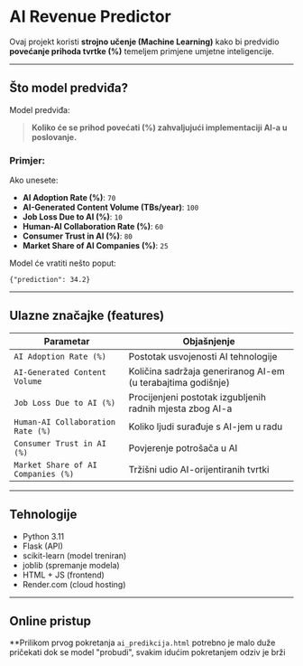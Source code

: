 # AI Revenue Predictor

Ovaj projekt koristi **strojno učenje (Machine Learning)** kako bi predvidio **povećanje prihoda tvrtke (%)** temeljem primjene umjetne inteligencije.

---

## Što model predviđa?

Model predviđa:
> **Koliko će se prihod povećati (%) zahvaljujući implementaciji AI-a u poslovanje.**

### Primjer:
Ako unesete:
- **AI Adoption Rate (%)**: `70`
- **AI-Generated Content Volume (TBs/year)**: `100`
- **Job Loss Due to AI (%)**: `10`
- **Human-AI Collaboration Rate (%)**: `60`
- **Consumer Trust in AI (%)**: `80`
- **Market Share of AI Companies (%)**: `25`

Model će vratiti nešto poput:
```
{"prediction": 34.2}
```

---

## Ulazne značajke (features)

| Parametar | Objašnjenje |
|----------|-------------|
| `AI Adoption Rate (%)` | Postotak usvojenosti AI tehnologije |
| `AI-Generated Content Volume` | Količina sadržaja generiranog AI-em (u terabajtima godišnje) |
| `Job Loss Due to AI (%)` | Procijenjeni postotak izgubljenih radnih mjesta zbog AI-a |
| `Human-AI Collaboration Rate (%)` | Koliko ljudi surađuje s AI-jem u radu |
| `Consumer Trust in AI (%)` | Povjerenje potrošača u AI |
| `Market Share of AI Companies (%)` | Tržišni udio AI-orijentiranih tvrtki |

---

## Tehnologije

- Python 3.11
- Flask (API)
- scikit-learn (model treniran)
- joblib (spremanje modela)
- HTML + JS (frontend)
- Render.com (cloud hosting)

---

## Online pristup

**Prilikom prvog pokretanja `ai_predikcija.html` potrebno je malo duže pričekati dok se model "probudi", svakim idućim pokretanjem odziv je brži

